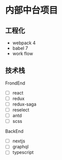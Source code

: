 # 内部中台项目

## 工程化
- webpack 4
- babel 7
- work flow

## 技术栈
FrondEnd
- [ ] react
- [ ] redux
- [ ] redux-saga
- [ ] reselect
- [ ] antd
- [ ] scss

BackEnd
- [ ] nextjs
- [ ] graphql
- [ ] typescript
